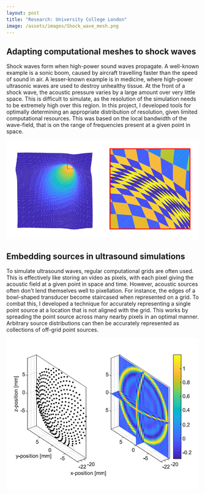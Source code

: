 ```yaml
---
layout: post
title: "Research: University College London"
image: /assets/images/Shock_wave_mesh.png
---
```


## Adapting computational meshes to shock waves

Shock waves form when high-power sound waves propagate. A well-known example is a sonic boom, caused by aircraft travelling faster than the speed of sound in air. A lesser-known example is in medicine, where high-power ultrasonic waves are used to destroy unhealthy tissue. At the front of a shock wave, the acoustic pressure varies by a large amount over very little space. This is difficult to simulate, as the resolution of the simulation needs to be extremely high over this region. In this project, I developed tools for optimally determining an appropriate distribution of resolution, given limited computational resources. This was based on the local bandwidth of the wave-field, that is on the range of frequencies present at a given point in space.

![](/assets/images/Shock_wave_mesh.png)

## Embedding sources in ultrasound simulations

To simulate ultrasound waves, regular computational grids are often used. This is effectively like storing an video as pixels, with each pixel giving the acoustic field at a given point in space and time. However, acoustic sources often don't lend themselves well to pixellation. For instance, the edges of a bowl-shaped transducer become staircased when represented on a grid. To combat this, I developed a technique for accurately representing a single point source at a location that is not aligned with the grid. This works by spreading the point source across many nearby pixels in an optimal manner. Arbitrary source distributions can then be accurately represented as collections of off-grid point sources.

![](/assets/images/Offgrid_source.png)
